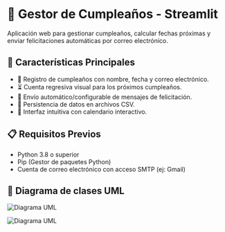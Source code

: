 # 🎂 Gestor de Cumpleaños - Streamlit

Aplicación web para gestionar cumpleaños, calcular fechas próximas y enviar felicitaciones automáticas por correo electrónico.


## 🌟 Características Principales
- 📅 Registro de cumpleaños con nombre, fecha y correo electrónico.
- ⏳ Cuenta regresiva visual para los próximos cumpleaños.
- 📧 Envío automático/configurable de mensajes de felicitación.
- 📁 Persistencia de datos en archivos CSV.
- 🎨 Interfaz intuitiva con calendario interactivo.

## 📋 Requisitos Previos
- Python 3.8 o superior
- Pip (Gestor de paquetes Python)
- Cuenta de correo electrónico con acceso SMTP (ej: Gmail)

## 🐔 Diagrama de clases UML


![Diagrama UML](https://github.com/user-attachments/assets/daf7dbde-2c1c-4044-830a-7398c754a6b8)

![Diagrama UML](//www.plantuml.com/plantuml/png/lLJ1ZjCm4BtxAuPSjbtQYdC5rKA5k824076DfiviQh0zmNRABh0I7y6FhFOJ-YTy2TucpQPkkaUa76BFUyz-VgEvy05Tg8qMg3L_D-fAsL8y2Mio19L6POKu-_ldT_pWFNwhAH0Kf46omn_REniNe17qzgvK4g51YWhbLom9if9yO9VBsbIQS7lBFeEV0Y1-oWPoboW9Ncg3aYmQHJRmhWxm52Iw4YENRK0Ps8_6C8UtoeVdotPhqIBB6brn0Et-KiOuKcw4090QlK-ENdxyt9u-1NHohJOy1nySl82iKvn9lydQW_DSMHNoVFGuUlmV7UttEoEMpShHxcRjpYN9DUOMfMfipw70G6rHidFK64bDzfGc9qGcVNvoipUxNbW-jCB3Mn-aC4zIQK4d7o2zvkDg-oomTDGFetlWERJA7PHNWIovl79yfGptktc81RttF2Bx7hkN_wSwxdMM9ig6nTuN7L3oDL-VE7J5hDktoYFf7fwlb5VaexkuYl2esqFsidbjDmhTyZwxNYwUt4OLxFhDKzNaGYFLxZWoAf0DrCAwj1nwsjxYO2yTI4_wgfD4S7AajS-5TfVEcuuR5UI3ijnoqDSsx1U6hCSlZLpg_mm-a4Qfs9A7Wcnml1jmLJFi10pCYDdir-AuIO_x-tmwJM00Wq2EmEpPR7QUTOaEugRJHHBL76gFucPeI8D6m4ehYLBTJ-eHkrZoeLcEZsOrLbKpd2MRYYtP09b1PMVLTGReuLtyXyFoAdB95ZdMWGq6nHtuLLC18Q0XngiV6-gAgIy1dS8GCQadt1jn4GkrqVy0)
